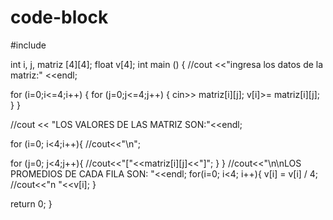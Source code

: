 # code-block
#include <iostream>

int i, j, matriz [4][4];
float v[4];
int main ()
{
//cout <<"ingresa los datos de la matriz:" <<endl;

for (i=0;i<=4;i++)
    {
for (j=0;j<=4;j++)
{
cin>> matriz[i][j];
v[i]>= matriz[i][j];
}
}

//cout << "LOS VALORES DE LAS MATRIZ SON:"<<endl;

for (i=0; i<4;i++){
//cout<<"\n";

for (j=0; j<4;j++){
//cout<<"["<<matriz[i][j]<<"]";
}
}
//cout<<"\n\nLOS PROMEDIOS DE CADA FILA SON: "<<endl;
for(i=0; i<4; i++){
v[i] = v[i] / 4;
//cout<<"n "<<v[i];
}

return 0;
}
